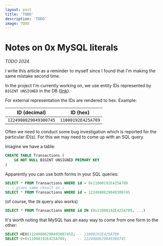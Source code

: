 ```yaml
---
layout: post
title: 'TODO'
description: 'TODO'
image: TODO
---
```


# Notes on 0x MySQL literals

_TODO 2024_

I write this article as a reminder to myself since I found that I'm making the same mistake second time.

In the project I'm currently working on, we use entity IDs represented by `BIGINT UNSIGNED` in the DB ([link](https://dev.mysql.com/doc/refman/8.4/en/integer-types.html)).

For external representation the IDs are rendered to hex. Example:

| ID (decimal)          | ID (hex)           |
|-----------------------|--------------------|
| `1224980829049300745` | `11000192E425A709` |

Often we need to conduct some bug investigation which is reported for the particular ID(s). For this we may need to come up with an SQL query.

Imagine we have a table:
```sql
CREATE TABLE Transactions (
    id NOT NULL BIGINT UNSIGNED PRIMARY KEY
)
```

Apparently you can use both forms in your SQL queries:

```sql
SELECT * FROM Transactions WHERE id = 0x11000192E425A709
-- ↑ gives same result as ↓
SELECT * FROM Transactions WHERE id = 1224980829049300745
```

(of course, the `IN` query also works)
```sql
SELECT * FROM Transactions WHERE id IN (0x11000192E425A709, ...)
```

It's worth noting that MySQL has an easy way to come from one form to the other:

```sql
SELECT HEX(1224980829049300745); -- 11000192E425A709
SELECT 0+0x11000192E425A709;     -- 1224980829049300745
```

